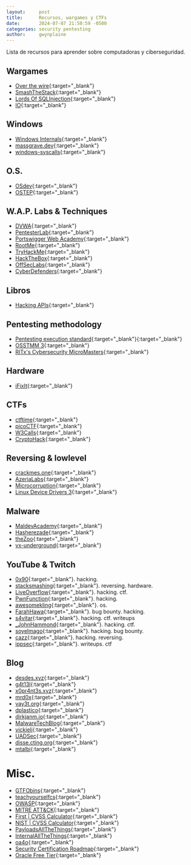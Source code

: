 ```yaml
---
layout:     post
title:      Recursos, wargames y CTFs
date:       2024-07-07 21:50:59 -0500
categories: security pentesting
author:     gwynplaine
---
```


Lista de recursos para aprender sobre computadoras y ciberseguridad.

## Wargames
+ [Over the wire](https://overthewire.org/wargames/){:target="_blank"}
+ [SmashTheStack](https://www.smashthestack.org/main.html){:target="_blank"}
+ [Lords Of SQLInjection](https://los.rubiya.kr/){:target="_blank"}
+ [IO](https://io.netgarage.org){:target="_blank"}

## Windows
+ [Windows Internals](https://learn.microsoft.com/es-es/sysinternals/resources/windows-internals){:target="_blank"}
+ [massgrave.dev](https://massgrave.dev/){:target="_blank"}
+ [windows-syscalls](https://github.com/j00ru/windows-syscalls){:target="_blank"}

## O.S.
+ [OSdev](https://wiki.osdev.org/Introduction){:target="_blank"}
+ [OSTEP](https://pages.cs.wisc.edu/~remzi/OSTEP/){:target="_blank"}

## W.A.P. Labs & Techniques
+ [DVWA](https://github.com/digininja/DVWA){:target="_blank"}
+ [PentesterLab](https://pentesterlab.com/){:target="_blank"}
+ [Portswigger Web Academy](https://portswigger.net/web-security){:target="_blank"}
+ [RootMe](https://www.root-me.org/){:target="_blank"}
+ [TryHackMe](https://tryhackme.com/){:target="_blank"}
+ [HackTheBox](https://www.hackthebox.com/){:target="_blank"}
+ [OffSecLabs](https://portal.offsec.com/labs/play){:target="_blank"}
+ [CyberDefenders](https://cyberdefenders.org/){:target="_blank"}

## Libros
+ [Hacking APIs](https://www.amazon.com/-/es/Corey-J-Ball/dp/1718502443){:target="_blank"}


## Pentesting methodology
+ [Pentesting execution standard](http://www.pentest-standard.org/index.php/Main_Page){:target="_blank"}{:target="_blank"}
+ [OSSTMM 3](https://www.isecom.org/OSSTMM.3.pdf){:target="_blank"}
+ [RITx's Cybersecurity MicroMasters](https://www.edx.org/masters/micromasters/ritx-cybersecurity){:target="_blank"}


## Hardware
+ [iFixIt](https://es.ifixit.com/){:target="_blank"}

## CTFs
+ [ctftime](https://ctftime.org/){:target="_blank"}
+ [picoCTF](https://picoctf.org/){:target="_blank"}
+ [W3Calls](https://w3challs.com/){:target="_blank"}
+ [CryptoHack](https://cryptohack.org/){:target="_blank"}


## Reversing & lowlevel
+ [crackmes.one](https://crackmes.one/){:target="_blank"}
+ [AzeriaLabs](https://azeria-labs.com/){:target="_blank"}
+ [Microcorruption](https://microcorruption.com/){:target="_blank"}
+ [Linux Device Drivers 3](https://lwn.net/Kernel/LDD3/){:target="_blank"}

## Malware
+ [MaldevAcademy](https://maldevacademy.com/){:target="_blank"}
+ [Hasherezade](https://hasherezade.github.io/){:target="_blank"}
+ [theZoo](https://github.com/ytisf/theZoo){:target="_blank"}
+ [vx-underground](https://vx-underground.org/){:target="_blank"}

## YouTube & Twitch
+ [0x90](https://www.youtube.com/@x90cs){:target="_blank"}. hacking.
+ [stacksmashing](https://www.youtube.com/@stacksmashing){:target="_blank"}. reversing. hardware.
+ [LiveOverflow](https://www.youtube.com/@LiveOverflow){:target="_blank"}. hacking. ctf.
+ [PwnFunction](https://www.youtube.com/@PwnFunction){:target="_blank"}. hacking.
+ [awesomekling](https://www.youtube.com/@awesomekling){:target="_blank"}. os.
+ [FarahHawa](https://www.youtube.com/@FarahHawa){:target="_blank"}. bug bounty. hacking.
+ [s4vitar](https://www.youtube.com/@s4vitar){:target="_blank"}. hacking. ctf. writeups
+ [_JohnHammond](https://www.youtube.com/@_JohnHammond){:target="_blank"}. hacking. ctf.
+ [soyelmago](https://www.twitch.tv/soyelmago){:target="_blank"}. hacking. bug bounty.
+ [cazz](https://www.youtube.com/@cazz){:target="_blank"}. hacking. reversing. 
+ [ippsec](https://www.youtube.com/@ippsec){:target="_blank"}. writeups. ctf


## Blog
+ [desdes.xyz](https://desdes.xyz/){:target="_blank"}
+ [g4t13l](https://g4t13l.github.io/){:target="_blank"}
+ [x0pr4nt3s.xyz](https://x0pr4nt3s.xyz/){:target="_blank"}
+ [mrd0x](https://mrd0x.com/){:target="_blank"}
+ [vay3t.org](https://vay3t.org/){:target="_blank"}
+ [dplastico](https://dplastico.github.io/){:target="_blank"}
+ [dirkjanm.io](https://dirkjanm.io/){:target="_blank"}
+ [MalwareTechBlog](https://malwaretech.com/){:target="_blank"}
+ [vickieli](https://vickieli.medium.com/){:target="_blank"}
+ [UADSec](https://unaaldia.hispasec.com/){:target="_blank"}
+ [disse.cting.org](http://disse.cting.org/){:target="_blank"}
+ [mtalbi](https://mtalbi.github.io/){:target="_blank"}


# Misc.
+ [GTFObins](https://gtfobins.github.io/){:target="_blank"}
+ [teachyourselfcs](https://teachyourselfcs.com/){:target="_blank"}
+ [OWASP](https://owasp.org/){:target="_blank"}
+ [MITRE ATT&CK](https://attack.mitre.org/){:target="_blank"}
+ [First \| CVSS Calculator](https://www.first.org/cvss/calculator/3.0){:target="_blank"}
+ [NIST \| CVSS Calculator](https://nvd.nist.gov/vuln-metrics/cvss/v3-calculator){:target="_blank"}
+ [PayloadsAllTheThings](https://github.com/swisskyrepo/PayloadsAllTheThings){:target="_blank"}
+ [InternalAllTheThings](https://github.com/swisskyrepo/InternalAllTheThings){:target="_blank"}
+ [oa4o](https://www.oa4o.pe/){:target="_blank"}
+ [Security Certification Roadmap](https://pauljerimy.com/security-certification-roadmap/){:target="_blank"}
+ [Oracle Free Tier](https://www.oracle.com/cloud/free/){:target="_blank"}
